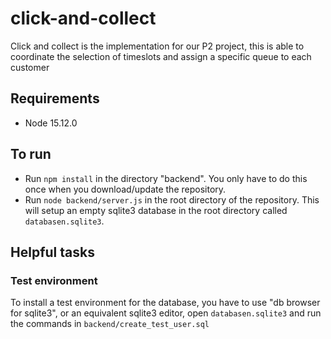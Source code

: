 # click-and-collect
Click and collect is the implementation for our P2 project, this is able to coordinate the selection of timeslots and assign a specific queue to each customer

## Requirements
* Node 15.12.0

## To run
* Run `npm install` in the directory "backend". You only have to do this once when you download/update the repository.
* Run `node backend/server.js` in the root directory of the repository. This will setup an empty sqlite3 database in the root directory called `databasen.sqlite3`. 

## Helpful tasks
### Test environment
To install a test environment for the database, you have to use "db browser for sqlite3", 
or an equivalent sqlite3 editor, open `databasen.sqlite3` and run the commands in `backend/create_test_user.sql`
